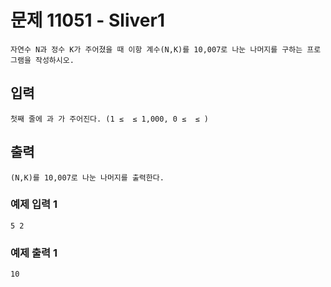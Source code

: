# 문제 11051 - Sliver1
    자연수 N과 정수 K가 주어졌을 때 이항 계수(N,K)를 10,007로 나눈 나머지를 구하는 프로그램을 작성하시오.

## 입력
    첫째 줄에 과 가 주어진다. (1 ≤  ≤ 1,000, 0 ≤  ≤ )

## 출력
    (N,K)를 10,007로 나눈 나머지를 출력한다.

### 예제 입력 1
    5 2
### 예제 출력 1
    10